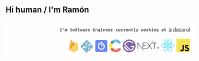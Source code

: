 ## Hi human / I'm Ramón

![alt](https://raw.githubusercontent.com/devrchancay/devrchancay/master/banner.png)


